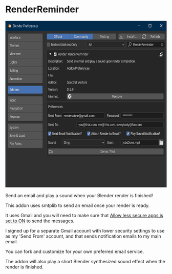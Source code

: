 # RenderReminder

<p align="center">
  <img width="660" height="520" src="/RRScreenshot.png">
</p>

Send an email and play a sound when your Blender render is finished!

This addon uses smtplib to send an email once your render is ready.

It uses Gmail and you will need to make sure that [Allow less secure apps is set to ON](https://myaccount.google.com/lesssecureapps) to send the messages. 

I signed up for a separate Gmail account with lower security settings to use as my 'Send From' account, and that sends notification emails to my main email.

You can fork and customize for your own preferred email service.

The addon will also play a short Blender synthesized sound effect when the render is finished.
